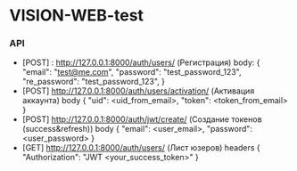 # VISION-WEB-test

### API
 - [POST] : http://127.0.0.1:8000/auth/users/ (Регистрация)
     body: {
        "email": "test@me.com",
        "password": "test_password_123",
        "re_password": "test_password_123",
     }
 - [POST] http://127.0.0.1:8000/auth/users/activation/ (Активация аккаунта)
    body {
        "uid": <uid_from_email>,
        "token": <token_from_email>
    }
 - [POST] http://127.0.0.1:8000/auth/jwt/create/ (Создание токенов (success&refresh))
    body {
        "email": <user_email>,
        "password": <user_password>
    }
 -  [GET] http://127.0.0.1:8000/auth/users/ (Лист юзеров)
    headers {
        "Authorization": "JWT <your_success_token>"
    }